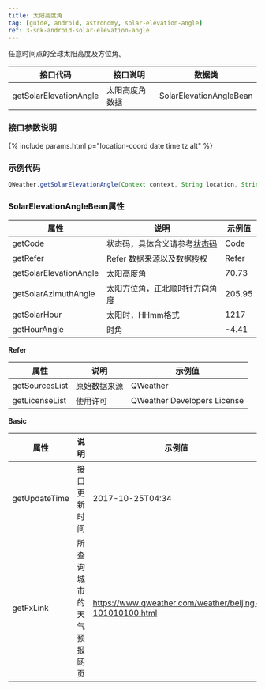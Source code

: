 ```yaml
---
title: 太阳高度角
tag: [guide, android, astronomy, solar-elevation-angle]
ref: 3-sdk-android-solar-elevation-angle
---
```


任意时间点的全球太阳高度及方位角。

| 接口代码| 接口说明          | 数据类      |
| ------ | ---------- | ----------- |
| getSolarElevationAngle| 太阳高度角数据  | SolarElevationAngleBean |

### 接口参数说明

{% include params.html p="location-coord date time tz alt" %}

### 示例代码

```java
QWeather.getSolarElevationAngle(Context context, String location, String date, String time, String timezone, String alt, final OnResultSolarElevationAngleListener listener)                                
```

### SolarElevationAngleBean属性

| 属性                 | 说明                       | 示例值                    |
| -------------------- | -------------------------- | ------------------------- |
| getCode              | 状态码，具体含义请参考[状态码](/docs/resource/status-code/)                   | Code       |
| getRefer             | Refer 数据来源以及数据授权 | Refer                     |
| getSolarElevationAngle       | 太阳高度角                   | 70.73  |
| getSolarAzimuthAngle       |  太阳方位角，正北顺时针方向角度   | 205.95      |
| getSolarHour | 太阳时，HHmm格式                 | 1217 |
| getHourAngle | 时角                   | -4.41 |

**Refer**

| 属性           | 说明         | 示例值             |
| -------------- | ------------ | ------------------ |
| getSourcesList | 原始数据来源 | QWeather      |
| getLicenseList | 使用许可     | QWeather Developers License |

**Basic**

| 属性          | 说明                     | 示例值               |
| ------------- | ------------------------ | -------------------- |
| getUpdateTime | 接口更新时间             | 2017-10-25T04:34     |
| getFxLink     | 所查询城市的天气预报网页 | https://www.qweather.com/weather/beijing-101010100.html |
